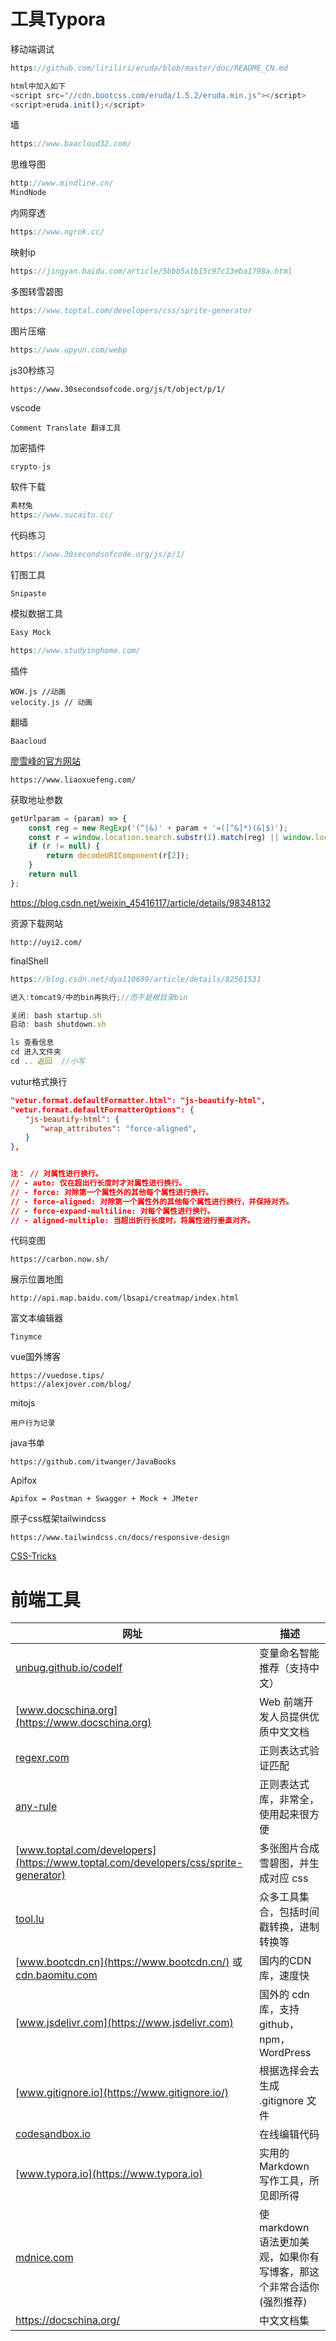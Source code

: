 # 工具Typora

移动端调试

```js
https://github.com/liriliri/eruda/blob/master/doc/README_CN.md

html中加入如下
<script src="//cdn.bootcss.com/eruda/1.5.2/eruda.min.js"></script>
<script>eruda.init();</script>
```

墙

```js
https://www.baacloud32.com/
```

思维导图

```js
http://www.mindline.cn/
MindNode
```

内网穿透

```js
https://www.ngrok.cc/
```

映射ip

```js
https://jingyan.baidu.com/article/5bbb5a1b15c97c13eba1798a.html
```

多图转雪碧图

```js
https://www.toptal.com/developers/css/sprite-generator
```

图片压缩

```js
https://www.upyun.com/webp
```

js30秒练习

```
https://www.30secondsofcode.org/js/t/object/p/1/
```

vscode

```
Comment Translate 翻译工具
```

加密插件

```js
crypto-js
```

软件下载

```js
素材兔
https://www.sucaitu.cc/
```

代码练习

```js
https://www.30secondsofcode.org/js/p/1/
```

钉图工具

```
Snipaste
```

模拟数据工具

```js
Easy Mock

https://www.studyinghome.com/
```

插件

```
WOW.js //动画
velocity.js // 动画
```

翻墙

```
Baacloud
```

[廖雪峰的官方网站](https://www.liaoxuefeng.com/)

```
https://www.liaoxuefeng.com/
```

获取地址参数

```js
getUrlparam = (param) => {
    const reg = new RegExp('(^|&)' + param + '=([^&]*)(&|$)');
    const r = window.location.search.substr(1).match(reg) || window.location.hash.substring((window.location.hash.search(/\?/)) + 1).match(reg);
    if (r != null) {
        return decodeURIComponent(r[2]);
    }
    return null
};
```
https://blog.csdn.net/weixin_45416117/article/details/98348132

资源下载网站

```
http://uyi2.com/
```

finalShell

```js
https://blog.csdn.net/dya110699/article/details/82561531

进入:tomcat9/中的bin再执行;//而不是根目录bin

关闭: bash startup.sh
启动: bash shutdown.sh 

ls 查看信息
cd 进入文件夹
cd .. 返回  //小写
```

vutur格式换行

```json
"vetur.format.defaultFormatter.html": "js-beautify-html",
"vetur.format.defaultFormatterOptions": {
　　"js-beautify-html": {
　　　　"wrap_attributes": "force-aligned",
　　}
},


注： // 对属性进行换行。
// - auto: 仅在超出行长度时才对属性进行换行。
// - force: 对除第一个属性外的其他每个属性进行换行。
// - force-aligned: 对除第一个属性外的其他每个属性进行换行，并保持对齐。
// - force-expand-multiline: 对每个属性进行换行。
// - aligned-multiple: 当超出折行长度时，将属性进行垂直对齐。
```

代码变图

```
https://carbon.now.sh/
```

展示位置地图

```
http://api.map.baidu.com/lbsapi/creatmap/index.html
```

富文本编辑器

```
Tinymce
```

vue国外博客

```
https://vuedose.tips/
https://alexjover.com/blog/
```

mitojs

```
用户行为记录
```

java书单

```
https://github.com/itwanger/JavaBooks
```

Apifox 

```
Apifox = Postman + Swagger + Mock + JMeter
```

原子css框架tailwindcss

```
https://www.tailwindcss.cn/docs/responsive-design
```

[CSS-Tricks](https://css-tricks.com/)

# 前端工具

| 网址                                                         | 描述                                                         |
| ------------------------------------------------------------ | ------------------------------------------------------------ |
| [unbug.github.io/codelf](https://unbug.github.io/codelf/)    | 变量命名智能推荐（支持中文）                                 |
| [www.docschina.org](https://www.docschina.org)               | Web 前端开发人员提供优质中文文档                             |
| [regexr.com](https://regexr.com/)                            | 正则表达式验证匹配                                           |
| [any-rule](https://github.com/any86/any-rule)                | 正则表达式库，非常全，使用起来很方便                         |
| [www.toptal.com/developers](https://www.toptal.com/developers/css/sprite-generator) | 多张图片合成雪碧图，并生成对应 css                           |
| [tool.lu](https://tool.lu/)                                  | 众多工具集合，包括时间戳转换，进制转换等                     |
| [www.bootcdn.cn](https://www.bootcdn.cn/) 或 [cdn.baomitu.com](https://cdn.baomitu.com/) | 国内的CDN库，速度快                                          |
| [www.jsdelivr.com](https://www.jsdelivr.com)                 | 国外的 cdn 库，支持 github，npm，WordPress                   |
| [www.gitignore.io](https://www.gitignore.io/)                | 根据选择会去生成 .gitignore 文件                             |
| [codesandbox.io](https://codesandbox.io/)                    | 在线编辑代码                                                 |
| [www.typora.io](https://www.typora.io)                       | 实用的 Markdown 写作工具，所见即所得                         |
| [mdnice.com](https://mdnice.com)                             | 使 markdown 语法更加美观，如果你有写博客，那这个非常合适你(强烈推荐) |
| https://docschina.org/                                       | 中文文档集                                                   |